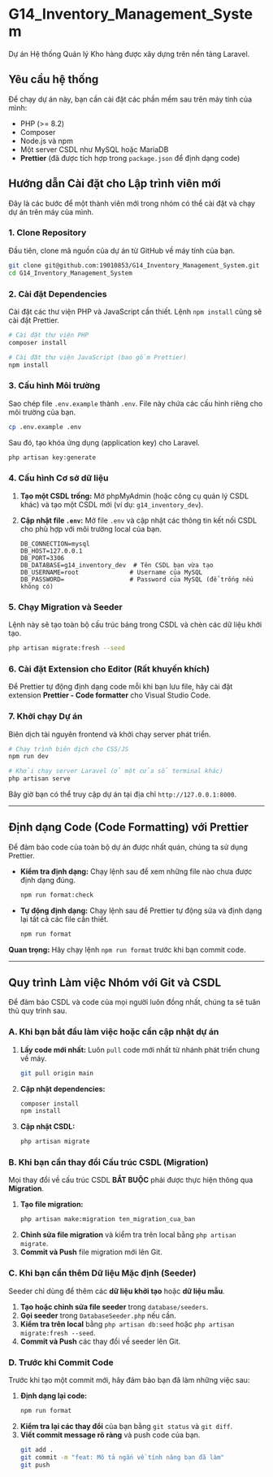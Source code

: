 # G14_Inventory_Management_System

Dự án Hệ thống Quản lý Kho hàng được xây dựng trên nền tảng Laravel.

## Yêu cầu hệ thống

Để chạy dự án này, bạn cần cài đặt các phần mềm sau trên máy tính của mình:

- PHP (>= 8.2)
- Composer
- Node.js và npm
- Một server CSDL như MySQL hoặc MariaDB
- **Prettier** (đã được tích hợp trong `package.json` để định dạng code)

## Hướng dẫn Cài đặt cho Lập trình viên mới

Đây là các bước để một thành viên mới trong nhóm có thể cài đặt và chạy dự án trên máy của mình.

### 1. Clone Repository

Đầu tiên, clone mã nguồn của dự án từ GitHub về máy tính của bạn.

```bash
git clone git@github.com:19010853/G14_Inventory_Management_System.git
cd G14_Inventory_Management_System
```

### 2. Cài đặt Dependencies

Cài đặt các thư viện PHP và JavaScript cần thiết. Lệnh `npm install` cũng sẽ cài đặt Prettier.

```bash
# Cài đặt thư viện PHP
composer install

# Cài đặt thư viện JavaScript (bao gồm Prettier)
npm install
```

### 3. Cấu hình Môi trường

Sao chép file `.env.example` thành `.env`. File này chứa các cấu hình riêng cho môi trường của bạn.

```bash
cp .env.example .env
```

Sau đó, tạo khóa ứng dụng (application key) cho Laravel.

```bash
php artisan key:generate
```

### 4. Cấu hình Cơ sở dữ liệu

1.  **Tạo một CSDL trống:** Mở phpMyAdmin (hoặc công cụ quản lý CSDL khác) và tạo một CSDL mới (ví dụ: `g14_inventory_dev`).
2.  **Cập nhật file `.env`:** Mở file `.env` và cập nhật các thông tin kết nối CSDL cho phù hợp với môi trường local của bạn.

    ```dotenv
    DB_CONNECTION=mysql
    DB_HOST=127.0.0.1
    DB_PORT=3306
    DB_DATABASE=g14_inventory_dev  # Tên CSDL bạn vừa tạo
    DB_USERNAME=root              # Username của MySQL
    DB_PASSWORD=                  # Password của MySQL (để trống nếu không có)
    ```

### 5. Chạy Migration và Seeder

Lệnh này sẽ tạo toàn bộ cấu trúc bảng trong CSDL và chèn các dữ liệu khởi tạo.

```bash
php artisan migrate:fresh --seed
```

### 6. Cài đặt Extension cho Editor (Rất khuyến khích)

Để Prettier tự động định dạng code mỗi khi bạn lưu file, hãy cài đặt extension **Prettier - Code formatter** cho Visual Studio Code.

### 7. Khởi chạy Dự án

Biên dịch tài nguyên frontend và khởi chạy server phát triển.

```bash
# Chạy trình biên dịch cho CSS/JS
npm run dev

# Khởi chạy server Laravel (ở một cửa sổ terminal khác)
php artisan serve
```

Bây giờ bạn có thể truy cập dự án tại địa chỉ `http://127.0.0.1:8000`.

---

## Định dạng Code (Code Formatting) với Prettier

Để đảm bảo code của toàn bộ dự án được nhất quán, chúng ta sử dụng Prettier.

- **Kiểm tra định dạng:** Chạy lệnh sau để xem những file nào chưa được định dạng đúng.
  ```bash
  npm run format:check
  ```
- **Tự động định dạng:** Chạy lệnh sau để Prettier tự động sửa và định dạng lại tất cả các file cần thiết.
  ```bash
  npm run format
  ```

**Quan trọng:** Hãy chạy lệnh `npm run format` trước khi bạn commit code.

---

## Quy trình Làm việc Nhóm với Git và CSDL

Để đảm bảo CSDL và code của mọi người luôn đồng nhất, chúng ta sẽ tuân thủ quy trình sau.

### A. Khi bạn bắt đầu làm việc hoặc cần cập nhật dự án

1.  **Lấy code mới nhất:** Luôn `pull` code mới nhất từ nhánh phát triển chung về máy.
    ```bash
    git pull origin main
    ```
2.  **Cập nhật dependencies:**
    ```bash
    composer install
    npm install
    ```
3.  **Cập nhật CSDL:**
    ```bash
    php artisan migrate
    ```

### B. Khi bạn cần thay đổi Cấu trúc CSDL (Migration)

Mọi thay đổi về cấu trúc CSDL **BẮT BUỘC** phải được thực hiện thông qua **Migration**.

1.  **Tạo file migration:**
    ```bash
    php artisan make:migration ten_migration_cua_ban
    ```
2.  **Chỉnh sửa file migration** và kiểm tra trên local bằng `php artisan migrate`.
3.  **Commit và Push** file migration mới lên Git.

### C. Khi bạn cần thêm Dữ liệu Mặc định (Seeder)

Seeder chỉ dùng để thêm các **dữ liệu khởi tạo** hoặc **dữ liệu mẫu**.

1.  **Tạo hoặc chỉnh sửa file seeder** trong `database/seeders`.
2.  **Gọi seeder** trong `DatabaseSeeder.php` nếu cần.
3.  **Kiểm tra trên local** bằng `php artisan db:seed` hoặc `php artisan migrate:fresh --seed`.
4.  **Commit và Push** các thay đổi về seeder lên Git.

### D. Trước khi Commit Code

Trước khi tạo một commit mới, hãy đảm bảo bạn đã làm những việc sau:

1.  **Định dạng lại code:**
    ```bash
    npm run format
    ```
2.  **Kiểm tra lại các thay đổi** của bạn bằng `git status` và `git diff`.
3.  **Viết commit message rõ ràng** và push code của bạn.
    ```bash
    git add .
    git commit -m "feat: Mô tả ngắn về tính năng bạn đã làm"
    git push
    ```

